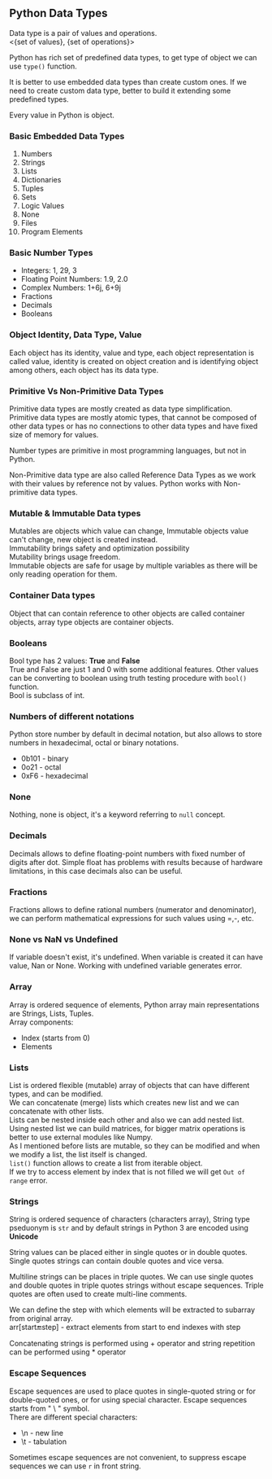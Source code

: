 ## Python Data Types

Data type is a pair of values and operations. \
<{set of values}, {set of operations}>

Python has rich set of predefined data types, to get type of object we can use `type()` function.

It is better to use embedded data types than create custom ones. If we need to create custom data type, better to build
it extending some predefined types.

Every value in Python is object.

### Basic Embedded Data Types
1. Numbers
2. Strings
3. Lists
4. Dictionaries
5. Tuples
6. Sets
7. Logic Values
8. None
9. Files
10. Program Elements

### Basic Number Types
* Integers: 1, 29, 3
* Floating Point Numbers: 1.9, 2.0
* Complex Numbers: 1+6j, 6+9j
* Fractions
* Decimals
* Booleans

### Object Identity, Data Type, Value
Each object has its identity, value and type, each object representation is called value, identity is created on object 
creation and is identifying object among others, each object has its data type.

### Primitive Vs Non-Primitive Data Types
Primitive data types are mostly created as data type simplification. \
Primitive data types are mostly atomic types, that cannot be composed of other data types or has no connections to other 
data types and have fixed size of memory for values.

Number types are primitive in most programming languages, but not in Python.

Non-Primitive data type are also called Reference Data Types as we work with their values by reference not by values.
Python works with Non-primitive data types.

### Mutable & Immutable Data types
Mutables are objects which value can change, Immutable objects value can't change, new object is created instead. \
Immutability brings safety and optimization possibility \
Mutability brings usage freedom. \
Immutable objects are safe for usage by multiple variables as there will be only reading operation for them.

### Container Data types
Object that can contain reference to other objects are called container objects, array type objects are container objects.

### Booleans
Bool type has 2 values: **True** and **False** \
True and False are just 1 and 0 with some additional features. Other values can be converting to boolean using truth testing
procedure with `bool()` function. \
Bool is subclass of int.

### Numbers of different notations
Python store number by default in decimal notation, but also allows to store numbers in hexadecimal, octal or binary
notations.

* 0b101 - binary
* 0o21 - octal
* 0xF6 - hexadecimal

### None
Nothing, none is object, it's a keyword referring to `null` concept.

### Decimals
Decimals allows to define floating-point numbers with fixed number of digits after dot. Simple float has problems with results because of hardware limitations, in this case decimals also can be useful.

### Fractions
Fractions allows to define rational numbers (numerator and denominator), we can perform mathematical expressions for such values using =,-, etc.

### None vs NaN vs Undefined
If variable doesn't exist, it's undefined. When variable is created it can have value, Nan or None. Working with undefined variable generates error.

### Array
Array is ordered sequence of elements, Python array main representations are Strings, Lists, Tuples. \
Array components:
* Index (starts from 0)
* Elements

### Lists
List is ordered flexible (mutable) array of objects that can have different types, and can be modified. \
We can concatenate (merge) lists which creates new list and we can concatenate with other lists. \
Lists can be nested inside each other and also we can add nested list. Using nested list we can build matrices, for bigger matrix operations is better to use external modules like Numpy. \
As I mentioned before lists are mutable, so they can be modified and when we modify a list, the list itself is changed. \
`list()` function allows to create a list from iterable object. \
If we try to access element by index that is not filled we will get `Out of range` error.

### Strings
String is ordered sequence of characters (characters array), String type pseduonym is `str` and by default strings in
Python 3 are encoded using **Unicode**

String values can be placed either in single quotes or in double quotes. Single quotes strings can contain double quotes
and vice versa.

Multiline strings can be places in triple quotes. We can use single quotes and double quotes in triple quotes strings 
without escape sequences. Triple quotes are often used to create multi-line comments.

We can define the step with which elements will be extracted to subarray from original array. \
arr[start:end:step] - extract elements from start to end indexes with step

Concatenating strings is performed using + operator and string repetition can be performed using * operator

### Escape Sequences
Escape sequences are used to place quotes in single-quoted string or for double-quoted ones, or for using special character.
Escape sequences starts from " \ " symbol. \
There are different special characters:
* \n - new line
* \t - tabulation

Sometimes escape sequences are not convenient, to suppress escape sequences we can use `r` in front string.